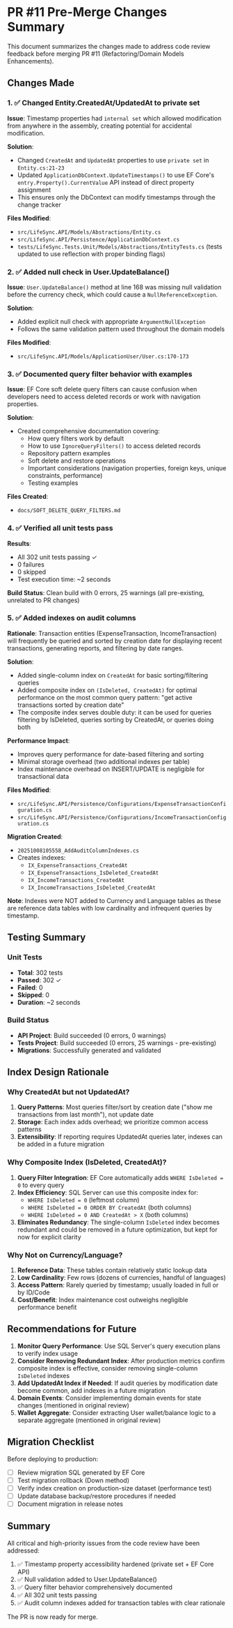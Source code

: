 # PR #11 Pre-Merge Changes Summary

This document summarizes the changes made to address code review feedback before merging PR #11 (Refactoring/Domain Models Enhancements).

## Changes Made

### 1. ✅ Changed Entity.CreatedAt/UpdatedAt to private set

**Issue**: Timestamp properties had `internal set` which allowed modification from anywhere in the assembly, creating potential for accidental modification.

**Solution**:
- Changed `CreatedAt` and `UpdatedAt` properties to use `private set` in `Entity.cs:21-23`
- Updated `ApplicationDbContext.UpdateTimestamps()` to use EF Core's `entry.Property().CurrentValue` API instead of direct property assignment
- This ensures only the DbContext can modify timestamps through the change tracker

**Files Modified**:
- `src/LifeSync.API/Models/Abstractions/Entity.cs`
- `src/LifeSync.API/Persistence/ApplicationDbContext.cs`
- `tests/LifeSync.Tests.Unit/Models/Abstractions/EntityTests.cs` (tests updated to use reflection with proper binding flags)

### 2. ✅ Added null check in User.UpdateBalance()

**Issue**: `User.UpdateBalance()` method at line 168 was missing null validation before the currency check, which could cause a `NullReferenceException`.

**Solution**:
- Added explicit null check with appropriate `ArgumentNullException`
- Follows the same validation pattern used throughout the domain models

**Files Modified**:
- `src/LifeSync.API/Models/ApplicationUser/User.cs:170-173`

### 3. ✅ Documented query filter behavior with examples

**Issue**: EF Core soft delete query filters can cause confusion when developers need to access deleted records or work with navigation properties.

**Solution**:
- Created comprehensive documentation covering:
  - How query filters work by default
  - How to use `IgnoreQueryFilters()` to access deleted records
  - Repository pattern examples
  - Soft delete and restore operations
  - Important considerations (navigation properties, foreign keys, unique constraints, performance)
  - Testing examples

**Files Created**:
- `docs/SOFT_DELETE_QUERY_FILTERS.md`

### 4. ✅ Verified all unit tests pass

**Results**:
- All 302 unit tests passing ✓
- 0 failures
- 0 skipped
- Test execution time: ~2 seconds

**Build Status**: Clean build with 0 errors, 25 warnings (all pre-existing, unrelated to PR changes)

### 5. ✅ Added indexes on audit columns

**Rationale**:
Transaction entities (ExpenseTransaction, IncomeTransaction) will frequently be queried and sorted by creation date for displaying recent transactions, generating reports, and filtering by date ranges.

**Solution**:
- Added single-column index on `CreatedAt` for basic sorting/filtering queries
- Added composite index on `(IsDeleted, CreatedAt)` for optimal performance on the most common query pattern: "get active transactions sorted by creation date"
- The composite index serves double duty: it can be used for queries filtering by IsDeleted, queries sorting by CreatedAt, or queries doing both

**Performance Impact**:
- Improves query performance for date-based filtering and sorting
- Minimal storage overhead (two additional indexes per table)
- Index maintenance overhead on INSERT/UPDATE is negligible for transactional data

**Files Modified**:
- `src/LifeSync.API/Persistence/Configurations/ExpenseTransactionConfiguration.cs`
- `src/LifeSync.API/Persistence/Configurations/IncomeTransactionConfiguration.cs`

**Migration Created**:
- `20251008105558_AddAuditColumnIndexes.cs`
- Creates indexes:
  - `IX_ExpenseTransactions_CreatedAt`
  - `IX_ExpenseTransactions_IsDeleted_CreatedAt`
  - `IX_IncomeTransactions_CreatedAt`
  - `IX_IncomeTransactions_IsDeleted_CreatedAt`

**Note**: Indexes were NOT added to Currency and Language tables as these are reference data tables with low cardinality and infrequent queries by timestamp.

## Testing Summary

### Unit Tests
- **Total**: 302 tests
- **Passed**: 302 ✓
- **Failed**: 0
- **Skipped**: 0
- **Duration**: ~2 seconds

### Build Status
- **API Project**: Build succeeded (0 errors, 0 warnings)
- **Tests Project**: Build succeeded (0 errors, 25 warnings - pre-existing)
- **Migrations**: Successfully generated and validated

## Index Design Rationale

### Why CreatedAt but not UpdatedAt?

1. **Query Patterns**: Most queries filter/sort by creation date ("show me transactions from last month"), not update date
2. **Storage**: Each index adds overhead; we prioritize common access patterns
3. **Extensibility**: If reporting requires UpdatedAt queries later, indexes can be added in a future migration

### Why Composite Index (IsDeleted, CreatedAt)?

1. **Query Filter Integration**: EF Core automatically adds `WHERE IsDeleted = 0` to every query
2. **Index Efficiency**: SQL Server can use this composite index for:
   - `WHERE IsDeleted = 0` (leftmost column)
   - `WHERE IsDeleted = 0 ORDER BY CreatedAt` (both columns)
   - `WHERE IsDeleted = 0 AND CreatedAt > X` (both columns)
3. **Eliminates Redundancy**: The single-column `IsDeleted` index becomes redundant and could be removed in a future optimization, but kept for now for explicit clarity

### Why Not on Currency/Language?

1. **Reference Data**: These tables contain relatively static lookup data
2. **Low Cardinality**: Few rows (dozens of currencies, handful of languages)
3. **Access Pattern**: Rarely queried by timestamp; usually loaded in full or by ID/Code
4. **Cost/Benefit**: Index maintenance cost outweighs negligible performance benefit

## Recommendations for Future

1. **Monitor Query Performance**: Use SQL Server's query execution plans to verify index usage
2. **Consider Removing Redundant Index**: After production metrics confirm composite index is effective, consider removing single-column `IsDeleted` indexes
3. **Add UpdatedAt Index if Needed**: If audit queries by modification date become common, add indexes in a future migration
4. **Domain Events**: Consider implementing domain events for state changes (mentioned in original review)
5. **Wallet Aggregate**: Consider extracting User wallet/balance logic to a separate aggregate (mentioned in original review)

## Migration Checklist

Before deploying to production:
- [ ] Review migration SQL generated by EF Core
- [ ] Test migration rollback (Down method)
- [ ] Verify index creation on production-size dataset (performance test)
- [ ] Update database backup/restore procedures if needed
- [ ] Document migration in release notes

## Summary

All critical and high-priority issues from the code review have been addressed:

1. ✅ Timestamp property accessibility hardened (private set + EF Core API)
2. ✅ Null validation added to User.UpdateBalance()
3. ✅ Query filter behavior comprehensively documented
4. ✅ All 302 unit tests passing
5. ✅ Audit column indexes added for transaction tables with clear rationale

The PR is now ready for merge.
